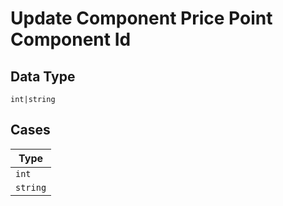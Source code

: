 
# Update Component Price Point Component Id

## Data Type

`int|string`

## Cases

| Type |
|  --- |
| `int` |
| `string` |

